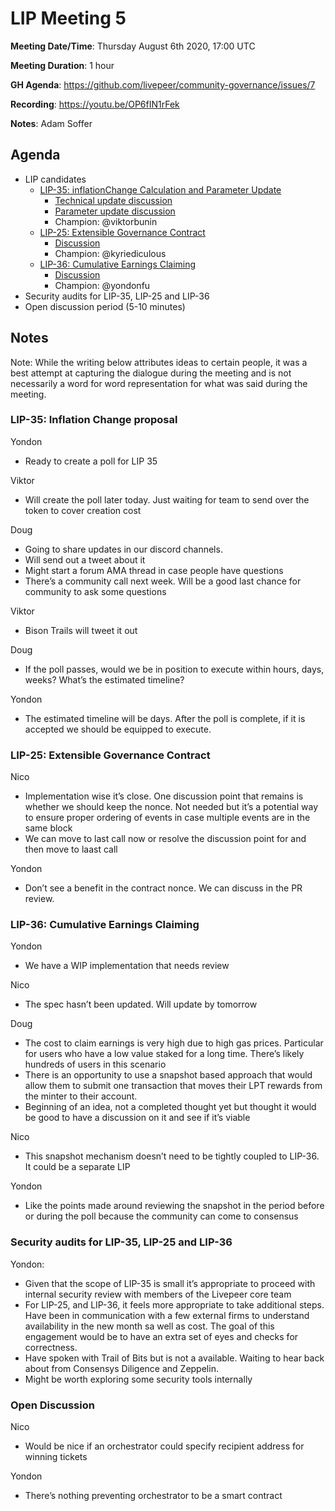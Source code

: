 # LIP Meeting 5

**Meeting Date/Time**: Thursday August 6th 2020, 17:00 UTC

**Meeting Duration**: 1 hour

**GH Agenda**: https://github.com/livepeer/community-governance/issues/7

**Recording**: https://youtu.be/OP6fIN1rFek

**Notes**: Adam Soffer

## Agenda
<!-- Meeting agenda -->

- LIP candidates
    - [LIP-35: inflationChange Calculation and Parameter Update](https://github.com/livepeer/LIPs/blob/master/LIPs/LIP-35.md)
        - [Technical update discussion](https://github.com/livepeer/LIPs/issues/34)
        - [Parameter update discussion](https://github.com/livepeer/LIPs/issues/40)
        - Champion: @viktorbunin
    - [LIP-25: Extensible Governance Contract](https://github.com/livepeer/LIPs/blob/master/LIPs/LIP-25.md)
        - [Discussion](https://github.com/livepeer/LIPs/issues/25)
        - Champion: @kyriediculous 
    - [LIP-36: Cumulative Earnings Claiming](https://github.com/livepeer/LIPs/blob/master/LIPs/LIP-36.md)
        - [Discussion](https://github.com/livepeer/LIPs/issues/35)
        - Champion: @yondonfu 
- Security audits for LIP-35, LIP-25 and LIP-36
- Open discussion period (5-10 minutes)

## Notes

Note: While the writing below attributes ideas to certain people, it was a best attempt at capturing the dialogue during the meeting and is not necessarily a word for word representation for what was said during the meeting.

### LIP-35: Inflation Change proposal

Yondon
- Ready to create a poll for LIP 35

Viktor
- Will create the poll later today. Just waiting for team to send over the token to cover creation cost

Doug
- Going to share updates in our discord channels. 
- Will send out a tweet about it
- Might start a forum AMA thread in case people have questions
- There’s a community call next week. Will be a good last chance for community to ask some questions

Viktor
- Bison Trails will tweet it out

Doug
- If the poll passes, would we be in position to execute within hours, days, weeks? What’s the estimated timeline?

Yondon
- The estimated timeline will be days. After the poll is complete, if it is accepted we should be equipped to execute.

### LIP-25: Extensible Governance Contract

Nico
- Implementation wise it’s close. One discussion point that remains is whether we should keep the nonce. Not needed but it’s a potential way to ensure proper ordering of events in case multiple events are in the same block
- We can move to last call now or resolve the discussion point for and then move to laast call

Yondon
- Don’t see a benefit in the contract nonce. We can discuss in the PR review. 


### LIP-36: Cumulative Earnings Claiming

Yondon
- We have a WIP implementation that needs review

Nico
- The spec hasn’t been updated. Will update by tomorrow

Doug
- The cost to claim earnings is very high due to high gas prices. Particular for users who have a low value staked for a long time. There’s likely hundreds of users in this scenario
- There is an opportunity to use a snapshot based approach that would allow them to submit one transaction that moves their LPT rewards from the minter to their account.
- Beginning of an idea, not a completed thought yet but thought it would be good to have a discussion on it and see if it’s viable

Nico
- This snapshot mechanism doesn’t need to be tightly coupled to LIP-36. It could be a separate LIP

Yondon
- Like the points made around reviewing the snapshot in the period before or during the poll because the community can come to consensus


### Security audits for LIP-35, LIP-25 and LIP-36
Yondon:
- Given that the scope of LIP-35 is small it’s appropriate to proceed with internal security review with members of the Livepeer core team
- For LIP-25, and LIP-36, it feels more appropriate to take additional steps. Have been in communication with a few external firms to understand availability in the new month sa well as cost. The goal of this engagement would be to have an extra set of eyes and checks for correctness.
- Have spoken with Trail of Bits but is not a available. Waiting to hear back about from Consensys Diligence and Zeppelin. 
- Might be worth exploring some security tools internally


### Open Discussion

Nico
- Would be nice if an orchestrator could specify recipient address for winning tickets

Yondon
- There’s nothing preventing orchestrator to be a smart contract 
